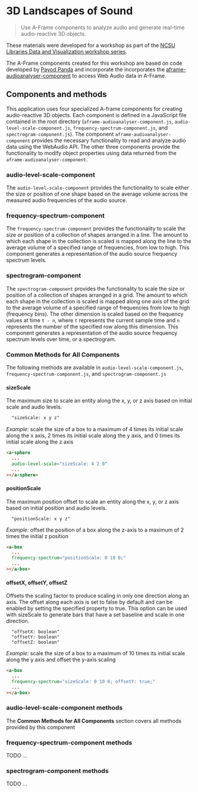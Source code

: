 # 3D Landscapes of Sound

> Use A-Frame components to analyze audio and generate real-time audio-reactive 3D objects.

These materials were developed for a workshop as part of the [NCSU Libraries Data and Visualization workshop series](https://www.lib.ncsu.edu/workshops/category/data-and-visualization).

The A-Frame components created for this workshop are based on code developed by [Payod Panda](https://github.com/PayodPanda) and incorporate the incorporates the [aframe-audioanalyser-component](https://github.com/ngokevin/kframe/tree/master/components/audioanalyser/) to access Web Audio data in A-Frame.

## Components and methods

This application uses four specialized A-frame components for creating audio-reactive 3D objects. Each component is defined in a JavaScript file contained in the root directory (`aframe-audioanalyser-component.js`, `audio-level-scale-component.js`, `frequency-spectrum-component.js`, and `spectrogram-component.js`). The component `aframe-audioanalyser-component` provides the necessary functionality to read and analyze audio data using the WebAudio API. The other three components provide the functionality to modify object properties using data returned from the `aframe-audioanalyser-component`.

### audio-level-scale-component

The `audio-level-scale-component` provides the functionality to scale either the size or position of one shape based on the average volume across the measured audio frequencies of the audio source.

### frequency-spectrum-component

The `frequency-spectrum-component` provides the functionality to scale the size or position of a collection of shapes arranged in a line. The amount to which each shape in the collection is scaled is mapped along the line to the average volume of a specified range of frequencies, from low to high. This component generates a representation of the audio source frequency spectrum levels.

### spectrogram-component

The `spectrogram-component` provides the functionality to scale the size or position of a collection of shapes arranged in a grid. The amount to which each shape in the collection is scaled is mapped along one axis of the grid to the average volume of a specified range of frequencies from low to high (frequency bins). The other dimension is scaled based on the frequency values at time `t - n`, where `t` represents the current sample time and `n` represents the number of the specified row along this dimension. This component generates a representation of the audio source frequency spectrum levels over time, or a spectrogram.

### Common Methods for All Components

The following methods are available in `audio-level-scale-component.js`, `frequency-spectrum-component.js`, and `spectrogram-component.js`

#### sizeScale
The maximum size to scale an entity along the x, y, or z axis based on initial scale and audio levels.
```html
  "sizeScale: x y z"
```

*Example:* scale the size of a box to a maximum of 4 times its initial scale along the x axis, 2 times its initial scale along the y axis, and 0 times its initial scale along the z axis
```html
<a-sphere
  ...
  audio-level-scale="sizeScale: 4 2 0"
  ...
></a-sphere>
```

#### positionScale
The maximum position offset to scale an entity along the x, y, or z axis based on initial position and audio levels.
```
  "positionScale: x y z"
```

*Example:* offset the position of a box along the z-axis to a maximum of 2 times the initial z position
```html
<a-box
  ...
  frequency-spectrum="positionScale: 0 10 0;"
  ...
></a-box>
```

#### offsetX, offsetY, offsetZ
Offsets the scaling factor to produce scaling in only one direction along an axis. The offset along each axis is set to false by default and can be enabled by setting the specified property to true. This option can be used with sizeScale to generate bars that have a set baseline and scale in one direction.
```
  "offsetX: boolean"
  "offsetY: boolean"
  "offsetZ: boolean"
```

*Example:* scale the size of a box to a maximum of 10 times its initial scale along the y axis and offset the y-axis scaling
```html
<a-box
  ...
  frequency-spectrum="sizeScale: 0 10 0; offsetY: true;"
  ...
></a-box>
```

### audio-level-scale-component methods

The **Common Methods for All Components** section covers all methods provided by this component

### frequency-spectrum-component methods

TODO ...

### spectrogram-component methods

TODO ...